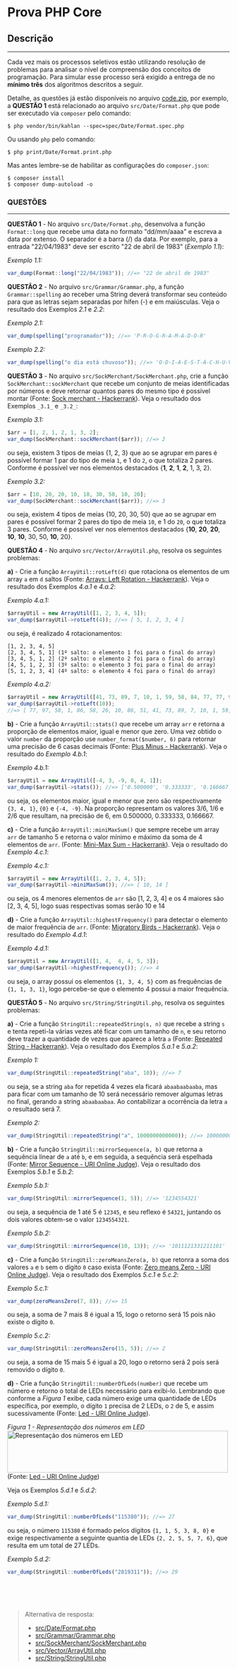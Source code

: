 # Prova PHP Core

## Descrição

---

Cada vez mais os processos seletivos estão utilizando resolução de problemas para analisar o nível de compreensão dos conceitos de programação. Para simular esse processo será exigido a entrega de no **mínimo três** dos algoritmos descritos a seguir.

Detalhe, as questões já estão disponíveis no arquivo [code.zip](code.zip), por exemplo, a **QUESTÃO 1** está relacionado ao arquivo `src/Date/Format.php` que pode ser executado via `composer` pelo comando:

```
$ php vendor/bin/kahlan --spec=spec/Date/Format.spec.php
```

Ou usando `php` pelo comando:

```
$ php print/Date/Format.print.php
```

Mas antes lembre-se de habilitar as configurações do `composer.json`:

```
$ composer install
$ composer dump-autoload -o
```

### QUESTÕES

---

**QUESTÃO 1** - No arquivo `src/Date/Format.php`, desenvolva a função `Format::long` que recebe uma data no formato "dd/mm/aaaa" e escreva a data por extenso. O separador é a barra (/) da data. Por exemplo, para a entrada "22/04/1983" deve ser escrito "22 de abril de 1983" (_Exemplo 1.1_):

_Exemplo 1.1:_

```js
var_dump(Format::long("22/04/1983")); //=> "22 de abril de 1983"
```

**QUESTÃO 2** - No arquivo `src/Grammar/Grammar.php`, a função `Grammar::spelling` ao receber uma String deverá transformar seu conteúdo para que as letras sejam separadas por hífen (-) e em maiúsculas. Veja o resultado dos Exemplos _2.1_ e _2.2_:

_Exemplo 2.1:_

```js
var_dump(spelling("programador")); //=> 'P-R-O-G-R-A-M-A-D-O-R'
```

_Exemplo 2.2:_

```js
var_dump(spelling("o dia está chuvoso")); //=> 'O-D-I-A-E-S-T-Á-C-H-U-V-O-S-O'
```

**QUESTÃO 3** - No arquivo `src/SockMerchant/SockMerchant.php`, crie a função `SockMerchant::sockMerchant` que recebe um conjunto de meias identificadas por números e deve retornar quantos pares do mesmo tipo é possível montar (Fonte: [Sock merchant - Hackerrank](https://www.hackerrank.com/challenges/sock-merchant/problem)). Veja o resultado dos Exemplos `_3.1_` e `_3.2_`:

_Exemplo 3.1:_

```js
$arr = [1, 2, 1, 2, 1, 3, 2];
var_dump(SockMerchant::sockMerchant($arr)); //=> 2
```

ou seja, existem 3 tipos de meias {1, 2, 3} que ao se agrupar em pares é possível formar 1 par do tipo de meia `1`, e 1 do `2`, o que totaliza 2 pares. Conforme é possível ver nos elementos destacados {**1**, **2**, **1**, **2**, 1, 3, 2}.

_Exemplo 3.2:_

```js
$arr = [10, 20, 20, 10, 10, 30, 50, 10, 20];
var_dump(SockMerchant::sockMerchant($arr)); //=> 3
```

ou seja, existem 4 tipos de meias {10, 20, 30, 50} que ao se agrupar em pares é possível formar 2 pares do tipo de meia `10`, e 1 do `20`, o que totaliza 3 pares. Conforme é possível ver nos elementos destacados {**10**, **20**, **20**, **10**, **10**, 30, 50, **10**, 20}.

**QUESTÃO 4** - No arquivo `src/Vector/ArrayUtil.php`, resolva os seguintes problemas:

**a)** - Crie a função `ArrayUtil::rotLeft(d)` que rotaciona os elementos de um array `a` em `d` saltos (Fonte: [Arrays: Left Rotation - Hackerrank](https://www.hackerrank.com/challenges/ctci-array-left-rotation/problem)). Veja o resultado dos Exemplos _4.a.1_ e _4.a.2_:

_Exemplo 4.a.1:_

```js
$arrayUtil = new ArrayUtil([1, 2, 3, 4, 5]);
var_dump($arrayUtil->rotLeft(4)); //=> [ 5, 1, 2, 3, 4 ]
```

ou seja, é realizado 4 rotacionamentos:

```
[1, 2, 3, 4, 5]
[2, 3, 4, 5, 1] (1º salto: o elemento 1 foi para o final do array)
[3, 4, 5, 1, 2] (2º salto: o elemento 2 foi para o final do array)
[4, 5, 1, 2, 3] (3º salto: o elemento 3 foi para o final do array)
[5, 1, 2, 3, 4] (4º salto: o elemento 4 foi para o final do array)
```

_Exemplo 4.a.2:_

```js
$arrayUtil = new ArrayUtil([41, 73, 89, 7, 10, 1, 59, 58, 84, 77, 77, 97, 58, 1, 86, 58, 26, 10, 86, 51]);
var_dump($arrayUtil->rotLeft(10));
//=> [ 77, 97, 58, 1, 86, 58, 26, 10, 86, 51, 41, 73, 89, 7, 10, 1, 59, 58, 84, 77 ]
```

**b)** - Crie a função `ArrayUtil::stats()` que recebe um array `arr` e retorna a proporção de elementos maior, igual e menor que zero. Uma vez obtido o valor `number` da proporção use `number_format($number, 6)` para retornar uma precisão de 6 casas decimais (Fonte: [Plus Minus - Hackerrank](https://www.hackerrank.com/challenges/plus-minus/problem)). Veja o resultado do _Exemplo 4.b.1_:

_Exemplo 4.b.1:_

```js
$arrayUtil = new ArrayUtil([-4, 3, -9, 0, 4, 1]);
var_dump($arrayUtil->stats()); //=> ['0.500000', '0.333333', '0.166667']
```

ou seja, os elementos maior, igual e menor que zero são respectivamente `{3, 4, 1}`, `{0}` e `{-4, -9}`. Na proporção representam os valores 3/6, 1/6 e 2/6 que resultam, na precisão de 6, em 0.500000, 0.333333, 0.166667.

**c)** - Crie a função `ArrayUtil::miniMaxSum()` que sempre recebe um array `arr` de tamanho 5 e retorna o valor mínimo e máximo da soma de 4 elementos de `arr`. (Fonte: [Mini-Max Sum - Hackerrank](https://www.hackerrank.com/challenges/mini-max-sum/problem)). Veja o resultado do _Exemplo 4.c.1_:

_Exemplo 4.c.1:_

```js
$arrayUtil = new ArrayUtil([1, 2, 3, 4, 5]);
var_dump($arrayUtil->miniMaxSum()); //=> [ 10, 14 ]
```

ou seja, os 4 menores elementos de `arr` são [1, 2, 3, 4] e os 4 maiores são [2, 3, 4, 5], logo suas respectivas somas serão 10 e 14

**d)** - Crie a função `ArrayUtil::highestFrequency()` para detectar o elemento de maior frequência de `arr`. (Fonte: [Migratory Birds - Hackerrank](https://www.hackerrank.com/challenges/migratory-birds/problem)). Veja o resultado do _Exemplo 4.d.1_:

_Exemplo 4.d.1:_

```js
$arrayUtil = new ArrayUtil([1, 4,  4, 4, 5, 3]);
var_dump($arrayUtil->highestFrequency()); //=> 4
```

ou seja, o array possui os elementos `{1, 3, 4, 5}` com as frequências de `{1, 1, 3, 1}`, logo percebe-se que o elemento 4 possui a maior frequência.

**QUESTÃO 5** - No arquivo `src/String/StringUtil.php`, resolva os seguintes problemas:

**a)** - Crie a função `StringUtil::repeatedString(s, n)` que recebe a string `s` e tenta repeti-la várias vezes até ficar com um tamanho de `n`, e seu retorno deve trazer a quantidade de vezes que aparece a letra `a` (Fonte: [Repeated String - Hackerrank](https://www.hackerrank.com/challenges/repeated-string/problem)). Veja o resultado dos Exemplos _5.a.1_ e _5.a.2_:

_Exemplo 1:_

```js
var_dump(StringUtil::repeatedString("aba", 10)); //=> 7
```

ou seja, se a string `aba` for repetida 4 vezes ela ficará `abaabaabaaba`, mas para ficar com um tamanho de 10 será necessário remover algumas letras no final, gerando a string `abaabaabaa`. Ao contabilizar a ocorrência da letra `a` o resultado será 7.

_Exemplo 2:_

```js
var_dump(StringUtil::repeatedString("a", 1000000000000)); //=> 1000000000000
```

**b)** - Crie a função `StringUtil::mirrorSequence(a, b)` que retorna a sequência linear de `a` até `b`, e em seguida, a sequência será espelhada (Fonte: [Mirror Sequence - URI Online Judge](https://www.urionlinejudge.com.br/judge/en/problems/view/2157)). Veja o resultado dos Exemplos _5.b.1_ e _5.b.2_:

_Exemplo 5.b.1:_

```js
var_dump(StringUtil::mirrorSequence(1, 5)); //=> '1234554321'
```

ou seja, a sequência de 1 até 5 é `12345`, e seu reflexo é `54321`, juntando os dois valores obtem-se o valor `1234554321`.

_Exemplo 5.b.2:_

```js
var_dump(StringUtil::mirrorSequence(10, 13)); //=> '1011121331211101'
```

**c)** - Crie a função `StringUtil::zeroMeansZero(a, b)` que retonra a soma dos valores `a` e `b` sem o dígito `0` caso exista (Fonte: [Zero means Zero - URI Online Judge](https://www.urionlinejudge.com.br/judge/en/problems/view/1871)). Veja o resultado dos Exemplos _5.c.1_ e _5.c.2_:

_Exemplo 5.c.1:_

```js
var_dump(zeroMeansZero(7, 8)); //=> 15
```

ou seja, a soma de 7 mais 8 é igual a 15, logo o retorno será 15 pois não existe o dígito `0`.

_Exemplo 5.c.2:_

```js
var_dump(StringUtil::zeroMeansZero(15, 5)); //=> 2
```

ou seja, a soma de 15 mais 5 é igual a 20, logo o retorno será 2 pois será removido o dígito `0`.

**d)** - Crie a função `StringUtil::numberOfLeds(number)` que recebe um número e retorno o total de LEDs necessário para exibi-lo. Lembrando que conforme a _Figura 1_ exibe, cada número exige uma quantidade de LEDs específica, por exemplo, o dígito `1` precisa de 2 LEDs, o `2` de 5, e assim sucessivamente (Fonte: [Led - URI Online Judge](https://www.urionlinejudge.com.br/judge/en/problems/view/1168)).

_Figura 1 - Representação dos números em LED_<br>
<img alt="Representação dos números em LED" src="https://resources.urionlinejudge.com.br/gallery/images/problems/UOJ_1168.png" style="width: 500px; height: 95px;"><br>
(Fonte: [Led - URI Online Judge](https://www.urionlinejudge.com.br/judge/en/problems/view/1168))

Veja os Exemplos _5.d.1_ e _5.d.2_:

_Exemplo 5.d.1:_

```js
var_dump(StringUtil::numberOfLeds("115380")); //=> 27
```

ou seja, o número `115380` é formado pelos dígitos `{1, 1, 5, 3, 8, 0}` e exige respectivamente a seguinte quantia de LEDs `{2, 2, 5, 5, 7, 6}`, que resulta em um total de 27 LEDs.

_Exemplo 5.d.2:_

```js
var_dump(StringUtil::numberOfLeds("2819311")); //=> 29
```

<br>
<br>
<br>

> Alternativa de resposta:<br>
>
> - [src/Date/Format.php](code-response/src/Date/Format.php)<br>
> - [src/Grammar/Grammar.php](code-response/src/Grammar/Grammar.php)<br>
> - [src/SockMerchant/SockMerchant.php](code-response/src/SockMerchant/SockMerchant.php)<br>
> - [src/Vector/ArrayUtil.php](code-response/src/Vector/ArrayUtil.php)<br>
> - [src/String/StringUtil.php](code-response/src/String/StringUtil.php)<br>

